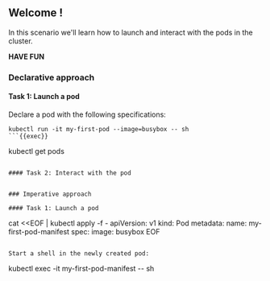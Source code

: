 
<br>

## Welcome !

In this scenario we'll learn how to launch and interact with the pods in the cluster.

**HAVE FUN**

### Declarative approach

#### Task 1: Launch a pod
Declare a pod with the following specifications:

```
kubectl run -it my-first-pod --image=busybox -- sh
```{{exec}}

```
kubectl get pods
```{{exec}}

#### Task 2: Interact with the pod


### Imperative approach

#### Task 1: Launch a pod

```
cat <<EOF | kubectl apply -f -
apiVersion: v1
kind: Pod
metadata:
  name: my-first-pod-manifest
spec:
  image: busybox
EOF
```{{exec}}

Start a shell in the newly created pod:
```
kubectl exec -it my-first-pod-manifest -- sh
```{{exec}}
